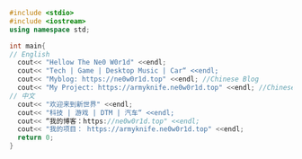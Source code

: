 ```cpp
#include <stdio>
#include <iostream>
using namespace std;

int main{
// English
  cout<< "Hellow The Ne0 W0r1d" <<endl;
  cout<< "Tech | Game | Desktop Music | Car“ <<endl;
  cout<< "Myblog: https://ne0w0r1d.top" <<endl; //Chinese Blog
  cout<< "My Project: https://armyknife.ne0w0r1d.top" <<endl; //Chinese Site
// 中文
  cout<< "欢迎来到新世界" <<endl;
  cout<< "科技 | 游戏 | DTM | 汽车“ <<endl;
  cout<< “我的博客：https://ne0w0r1d.top" <<endl;
  cout<< "我的项目： https://armyknife.ne0w0r1d.top" <<endl;
  return 0;
}
```
<!--
**Ne0W0r1d/Ne0W0r1d** is a ✨ _special_ ✨ repository because its `README.md` (this file) appears on your GitHub profile.

Here are some ideas to get you started:

- 🔭 I’m currently working on ...
- 🌱 I’m currently learning ...
- 👯 I’m looking to collaborate on ...
- 🤔 I’m looking for help with ...
- 💬 Ask me about ...
- 📫 How to reach me: ...
- 😄 Pronouns: ...
- ⚡ Fun fact: ...
-->

